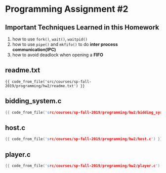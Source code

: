 # Programming Assignment #2

## Important Techniques Learned in this Homework

1. how to use <code>fork()</code>, <code>wait()</code>, <code>waitpid()</code>
2. how to use <code>pipe()</code> and <code>mkfifo()</code> to do **inter process communication(IPC)**
3. how to avoid deadlock when opening a **FIFO**

## readme.txt

```text
{{ code_from_file('src/courses/sp-fall-2019/programming/hw2/readme.txt') }}
```

## bidding_system.c

```c
{{ code_from_file('src/courses/sp-fall-2019/programming/hw2/bidding_system.c') }}
```

## host.c

```c
{{ code_from_file('src/courses/sp-fall-2019/programming/hw2/host.c') }}
```

## player.c

```c
{{ code_from_file('src/courses/sp-fall-2019/programming/hw2/player.c') }}
```